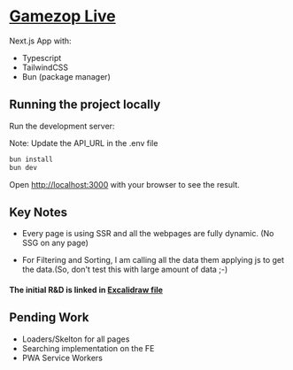 # [Gamezop Live](https://vanit-gamezop.vercel.app)

Next.js App with:

- Typescript
- TailwindCSS
- Bun (package manager)

## Running the project locally

Run the development server:

Note: Update the API_URL in the .env file

```bash
bun install
bun dev
```

Open [http://localhost:3000](http://localhost:3000) with your browser to see the result.

## Key Notes

- Every page is using SSR and all the webpages are fully dynamic. (No SSG on any page)

- For Filtering and Sorting, I am calling all the data them applying js to get the data.(So, don't test this with large amount of data ;-)

#### The initial R&D is linked in [Excalidraw file](https://excalidraw.com/#room=b73d3270f0590d61fd00,PaMkSAGZpTRpp_pNq3GPDA)

## Pending Work

- Loaders/Skelton for all pages
- Searching implementation on the FE
- PWA Service Workers

